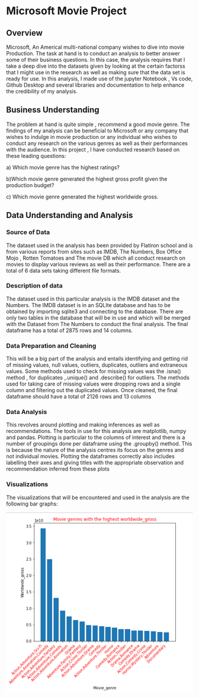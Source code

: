 # Microsoft Movie Project
## Overview
Microsoft, An Americal multi-national company wishes to dive into movie Production. The task at hand is to conduct an analysis to better answer some of their business questions.
In this case, the analysis requires that I take a deep dive into the datasets given by looking at the certain factorss that I might use in the research as well as making sure that the data set is ready for use. 
In this analysis, I made use of the jupyter Notebook , Vs code, Github Desktop and several libraries and documentation to help enhance the credibility of my analysis.

## Business Understanding
The problem at hand is quite simple , recommend a good movie genre. The findings of my analysis can be beneficial to Microsoft or any company that wishes to indulge in movie production or any individual who wishes to conduct any research on the various genres as well as their performances with the audience. 
In this project , I have conducted research based on these leading questions:

a) Which movie genre has the highest ratings?

b)Which movie genre generated the highest gross profit  given the production budget?

c) Which movie genre generated the highest worldwide gross.


## Data Understanding and Analysis
### Source of Data
The dataset used in the analysis has been provided by Flatiron school and is from various reports from sites such as IMDB, The Numbers, Box Office Mojo , Rotten Tomatoes and The movie DB which all conduct research on movies to display various reviews as well as their performance. There are a total of 6 data sets  taking different file formats.

### Description of data
The dataset used in this particular analysis is the IMDB dataset and the Numbers. The IMDB dataset is in  an SQLIte database and has to be obtained by importing sqlite3 and connecting to the database.
There are only two tables in the database that will be in use and which will be merged with the Dataset from The Numbers to conduct the final analysis. The final dataframe has a total of 2875 rows and 14 columns.

### Data Preparation and  Cleaning
This will be a big part of the analysis and entails identifying and getting rid of missing values, null values, outliers, duplicates, outliers and extraneous values. Some methods used to check for missing values was the .isna() method , for duplicates ,.unique() and .describe() for outliers. The methods used for taking care of missing values were dropping rows and a single column and filtering out the duplicated values. Once cleaned, the final dataframe should have a total of 2126 rows and 13 columns

### Data Analysis
This revolves around plotting and making inferences as well as recommendations. The tools in use for this analysis are matplotlib, numpy and pandas. Plotting is  particular to the columns of interest and there is a number of groupings done per dataframe using the .groupby() method. This is because the nature of the analysis centres its focus on the genres and not individual movies. Plotting the dataframes correctly also includes labelling their axes and giving titles with the appropriate observation and recommendation inferred from these plots

### Visualizations
The visualizations that will be encountered and used in the analysis are the following bar graphs:

![alt text](https://github.com/lucynjoroge/dsc-phase-1-project-v2-4/blob/master/P.Analysis%20plots/Worldwide_gross%20Image.png?)